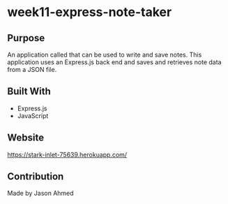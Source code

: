 # week11-express-note-taker

## Purpose
An application called that can be used to write and save notes.
This application uses an Express.js back end and saves and retrieves note data from a JSON file.

## Built With
* Express.js
* JavaScript

## Website
https://stark-inlet-75639.herokuapp.com/

## Contribution
Made by Jason Ahmed
